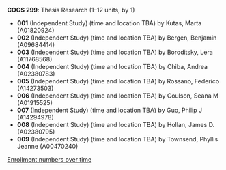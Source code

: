 **COGS 299**: Thesis Research (1–12 units, by 1)

- **001** (Independent Study) (time and location TBA) by Kutas, Marta (A01820924)
- **002** (Independent Study) (time and location TBA) by Bergen, Benjamin (A09684414)
- **003** (Independent Study) (time and location TBA) by Boroditsky, Lera (A11768568)
- **004** (Independent Study) (time and location TBA) by Chiba, Andrea (A02380783)
- **005** (Independent Study) (time and location TBA) by Rossano, Federico (A14273503)
- **006** (Independent Study) (time and location TBA) by Coulson, Seana M (A01915525)
- **007** (Independent Study) (time and location TBA) by Guo, Philip J (A14294978)
- **008** (Independent Study) (time and location TBA) by Hollan, James D. (A02380795)
- **009** (Independent Study) (time and location TBA) by Townsend, Phyllis Jeanne (A00470240)

[Enrollment numbers over time](./COGS299.tsv)

